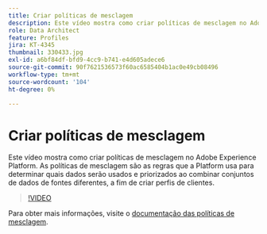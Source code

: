 ```yaml
---
title: Criar políticas de mesclagem
description: Este vídeo mostra como criar políticas de mesclagem no Adobe Experience Platform. As políticas de mesclagem são as regras que a Platform usa para determinar quais dados serão usados e priorizados ao combinar conjuntos de dados de fontes diferentes, a fim de criar perfis de clientes.
role: Data Architect
feature: Profiles
jira: KT-4345
thumbnail: 330433.jpg
exl-id: a6bf84df-bfd9-4cc9-b741-e4d605adece6
source-git-commit: 90f7621536573f60ac6585404b1ac0e49cb08496
workflow-type: tm+mt
source-wordcount: '104'
ht-degree: 0%

---
```


# Criar políticas de mesclagem

Este vídeo mostra como criar políticas de mesclagem no Adobe Experience Platform. As políticas de mesclagem são as regras que a Platform usa para determinar quais dados serão usados e priorizados ao combinar conjuntos de dados de fontes diferentes, a fim de criar perfis de clientes.

>[!VIDEO](https://video.tv.adobe.com/v/330433?quality=12&learn=on)

Para obter mais informações, visite o [documentação das políticas de mesclagem](https://experienceleague.adobe.com/docs/experience-platform/profile/merge-policies/overview.html).
